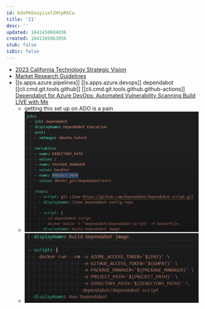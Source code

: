 ```yaml
---
id: bdxPm5xuyiiel2HtpRkCw
title: '21'
desc: ''
updated: 1641450604036
created: 1641105063956
stub: false
isDir: false
---
```

  
-  [2023 California Technology Strategic Vision ][1] 
-  [Market Research Guidelines][2] 
- [[s.apps.azure.pipelines]] [[s.apps.azure.devops]] dependabot [[cli.cmd.git.tools.github]] [[cli.cmd.git.tools.github.github-actions]] [Dependabot for Azure DevOps: Automated Vulnerability Scanning Build LIVE with Me][3]
  - getting this set up on ADO is a pain
  - ![image.png](assets/images/image_1626903965728_0.png)
  - ![image.png](assets/images/image_1626904851289_0.png)

[1]: https://vision2023.cdt.ca.gov/pdf/Vision-2023-California-Technology-Strategic-Plan.pdf
[2]: https://cdt.ca.gov/wp-content/uploads/2019/08/Market-Research-Guidelines.pdf
[3]: https://youtu.be/4ELai1FivK4
